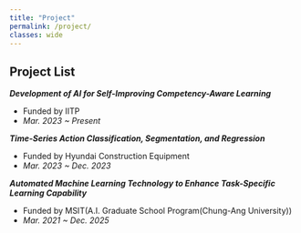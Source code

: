 ```yaml
---
title: "Project"
permalink: /project/
classes: wide  
---
```


## Project List
***Development of AI for Self-Improving Competency-Aware Learning<br>***
- Funded by IITP<br>
- *Mar. 2023 ~ Present<br>*

***Time-Series Action Classification, Segmentation, and Regression<br>***
- Funded by Hyundai Construction Equipment<br>
- *Mar. 2023 ~ Dec. 2023<br>*

***Automated Machine Learning Technology to Enhance Task-Specific Learning Capability<br>***
- Funded by MSIT(A.I. Graduate School Program(Chung-Ang University))<br>
- *Mar. 2021 ~ Dec. 2025<br>*





